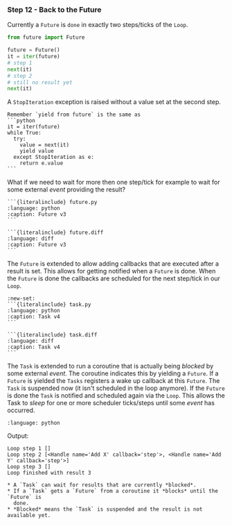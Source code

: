 ### Step 12 - Back to the Future

Currently a `Future` is `done` in exactly two steps/ticks of the `Loop`.


```python
from future import Future

future = Future()
it = iter(future)
# step 1
next(it)
# step 2
# still no result yet
next(it)
```

A `StopIteration` exception is raised without a value set at the second step.

````{hint}
Remember `yield from future` is the same as
```python
it = iter(future)
while True:
  try:
    value = next(it)
    yield value
  except StopIteration as e:
    return e.value
```
````

What if we need to wait for more then one step/tick for example to wait for some
external *event* providing the result?

````{tab} Source
```{literalinclude} future.py
:language: python
:caption: Future v3
```
````
````{tab} Diff
```{literalinclude} future.diff
:language: diff
:caption: Future v3
```
````

The `Future` is extended to allow adding callbacks that are executed after
a result is set. This allows for getting notified when a `Future` is done. When
the `Future` is done the callbacks are scheduled for the next step/tick in our
`Loop`.

````{tab} Source
:new-set:
```{literalinclude} task.py
:language: python
:caption: Task v4
```
````
````{tab} Diff
```{literalinclude} task.diff
:language: diff
:caption: Task v4
```
````

The `Task` is extended to run a coroutine that is actually being *blocked* by
some external *event*. The coroutine indicates this by yielding a `Future`. If
a `Future` is yielded the `Tasks` registers a wake up callback at this `Future`.
The `Task` is suspended now (it isn't scheduled in the loop anymore). If the
`Future` is done the `Task` is notified and scheduled again via the `Loop`. This
allows the Task to *sleep* for one or more scheduler ticks/steps until some
*event* has occurred.

```{literalinclude} step12.py
:language: python
```

Output:

```
Loop step 1 []
Loop step 2 [<Handle name='Add X' callback='step'>, <Handle name='Add Y' callback='step'>]
Loop step 3 []
Loop finished with result 3
```

```{admonition} Summary
* A `Task` can wait for results that are currently *blocked*.
* If a `Task` gets a `Future` from a coroutine it *blocks* until the `Future` is
  done.
* *Blocked* means the `Task` is suspended and the result is not available yet.
```
